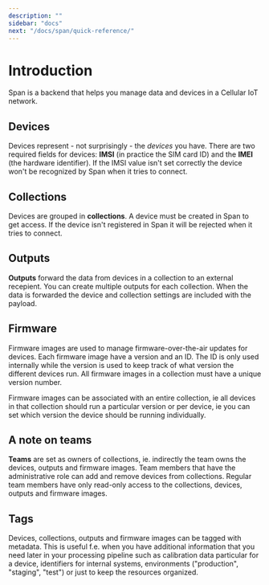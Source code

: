 ```yaml
---
description: ""
sidebar: "docs"
next: "/docs/span/quick-reference/"
---
```


# Introduction

Span is a backend that helps you manage data and devices in a Cellular IoT
network.

## Devices

Devices represent - not surprisingly - the _devices_ you have. There are two
required fields for devices: **IMSI** (in practice the SIM card ID) and the
**IMEI** (the hardware identifier). If the IMSI value isn't set correctly the
device won't be recognized by Span when it tries to connect.

## Collections

Devices are grouped in **collections**. A device must be created in Span to get
access. If the device isn't registered in Span it will be rejected when it tries
to connect.

## Outputs

**Outputs** forward the data from devices in a collection to an external
recepient. You can create multiple outputs for each collection. When the data
is forwarded the device and collection settings are included with the payload.

## Firmware

Firmware images are used to manage firmware-over-the-air updates for devices.
Each firmware image have a version and an ID. The ID is only used internally
while the version is used to keep track of what version the different devices
run. All firmware images in a collection must have a unique version number.

Firmware images can be associated with an entire collection, ie all devices in
that collection should run a particular version or per device, ie you can set
which version the device should be running individually.

## A note on teams

**Teams** are set as owners of collections, ie. indirectly the team owns the
devices, outputs and firmware images. Team members that have the administrative
role can add and remove devices from collections. Regular team members have only
read-only access to the collections, devices, outputs and firmware images.

## Tags

Devices, collections, outputs and firmware images can be tagged with metadata.
This is useful f.e. when you have additional information that you need later in
your processing pipeline such as calibration data particular for a device,
identifiers for internal systems, environments ("production", "staging", "test")
or just to keep the resources organized.
